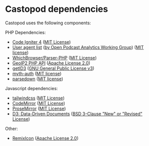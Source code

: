 # Castopod dependencies

Castopod uses the following components:

PHP Dependencies:

- [Code Igniter 4](https://codeigniter.com) ([MIT License](https://codeigniter.com/user_guide/license.html))
- [User agent list](https://github.com/opawg/user-agents) ([by Open Podcast Analytics Working Group](https://github.com/opawg)) ([MIT license](https://github.com/opawg/user-agents/blob/master/LICENSE))
- [WhichBrowser/Parser-PHP](https://github.com/WhichBrowser/Parser-PHP) ([MIT License](https://github.com/WhichBrowser/Parser-PHP/blob/master/LICENSE))
- [GeoIP2 PHP API](https://github.com/maxmind/GeoIP2-php) ([Apache License 2.0](https://github.com/maxmind/GeoIP2-php/blob/master/LICENSE))
- [getID3](https://github.com/JamesHeinrich/getID3) ([GNU General Public License v3](https://github.com/JamesHeinrich/getID3/blob/2.0/licenses/license.gpl-30.txt))
- [myth-auth](https://github.com/lonnieezell/myth-auth) ([MIT license](https://github.com/lonnieezell/myth-auth/blob/develop/LICENSE.md))
- [parsedown](https://github.com/erusev/parsedown) ([MIT license](https://github.com/erusev/parsedown/blob/master/LICENSE.txt))

Javascript dependencies:

- [tailwindcss](https://tailwindcss.com/) ([MIT License](https://github.com/tailwindcss/tailwindcss/blob/master/LICENSE))
- [CodeMirror](https://github.com/codemirror/CodeMirror) ([MIT License](https://github.com/codemirror/CodeMirror/blob/master/LICENSE))
- [ProseMirror](https://prosemirror.net/) ([MIT License](https://github.com/ProseMirror/prosemirror/blob/master/LICENSE))
- [D3: Data-Driven Documents](https://github.com/d3/d3) ([BSD 3-Clause "New" or "Revised" License](https://github.com/d3/d3/blob/master/LICENSE))

Other:

- [RemixIcon](https://remixicon.com/) ([Apache License 2.0](https://github.com/Remix-Design/RemixIcon/blob/master/License))
